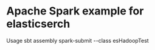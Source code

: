 # Apache Spark example for elasticserch

Usage
  sbt assembly
  spark-submit --class esHadoopTest <target-path>
